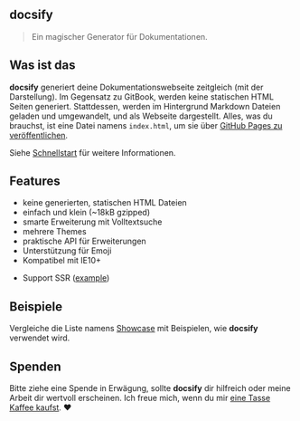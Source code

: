 ## docsify

> Ein magischer Generator für Dokumentationen.

## Was ist das

**docsify** generiert deine Dokumentationswebseite zeitgleich (mit der Darstellung). Im Gegensatz zu GitBook, werden keine statischen HTML Seiten generiert. Stattdessen, werden im Hintergrund Markdown Dateien geladen und umgewandelt, und als Webseite dargestellt. Alles, was du brauchst, ist eine Datei namens `index.html`, um sie über [GitHub Pages zu veröffentlichen](de-de/deploy.md).

Siehe [Schnellstart](de-de/quickstart.md) für weitere Informationen.

## Features

* keine generierten, statischen HTML Dateien
* einfach und klein (~18kB gzipped)
* smarte Erweiterung mit Volltextsuche
* mehrere Themes
* praktische API für Erweiterungen
* Unterstützung für Emoji
* Kompatibel mit IE10+
- Support SSR ([example](https://github.com/QingWei-Li/docsify-ssr-demo))

## Beispiele

Vergleiche die Liste namens [Showcase](https://github.com/QingWei-Li/docsify/#showcase) mit Beispielen, wie **docsify** verwendet wird.

## Spenden

Bitte ziehe eine Spende in Erwägung, sollte **docsify** dir hilfreich oder meine Arbeit dir wertvoll erscheinen. Ich freue mich, wenn du mir [eine Tasse Kaffee kaufst](https://github.com/QingWei-Li/donate). :heart:
